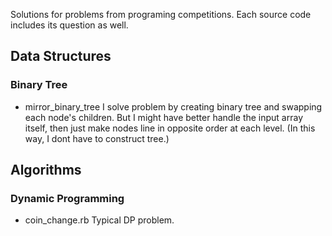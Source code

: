 
Solutions for problems from programing competitions. Each source code includes its question as well.

## Data Structures

### Binary Tree

- mirror_binary_tree
I solve problem by creating binary tree and swapping each node's children. But I might have better handle the input array itself, then just make nodes line in opposite order at each level. (In this way, I dont have to construct tree.)

## Algorithms

### Dynamic Programming

- coin_change.rb
Typical DP problem.
